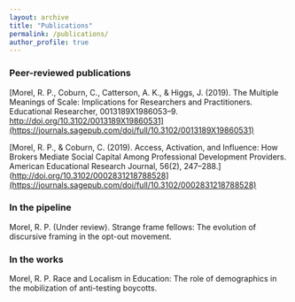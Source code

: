 ```yaml
---
layout: archive
title: "Publications"
permalink: /publications/
author_profile: true
---
```


### Peer-reviewed publications

[Morel, R. P., Coburn, C., Catterson, A. K., & Higgs, J. (2019). The Multiple Meanings of Scale: Implications for Researchers and Practitioners. Educational Researcher, 0013189X1986053–9. http://doi.org/10.3102/0013189X19860531](https://journals.sagepub.com/doi/full/10.3102/0013189X19860531)

[Morel, R. P., & Coburn, C. (2019). Access, Activation, and Influence: How Brokers Mediate Social Capital Among Professional Development Providers. American Educational Research Journal, 56(2), 247–288.](http://doi.org/10.3102/0002831218788528](https://journals.sagepub.com/doi/full/10.3102/0002831218788528)

### In the pipeline

Morel, R. P. (Under review). Strange frame fellows: The evolution of discursive framing in the opt-out movement. 

### In the works

Morel, R. P. Race and Localism in Education: The role of demographics in the mobilization of anti-testing boycotts.
